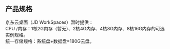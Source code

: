 ## 产品规格
京东云桌面（JD WorkSpaces）暂时提供：<br>
CPU /内存：1核2G内存（暂无）、2核4G内存、4核8G内存、8核16G内存的可选实例规格。<br>
统一存储规格：系统盘+数据盘=180G云盘。
